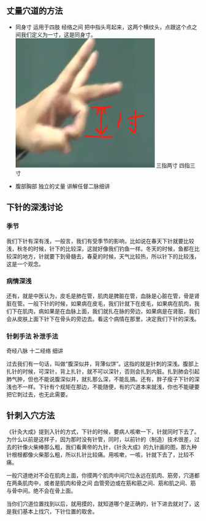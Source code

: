 ## 丈量穴道的方法
- 同身寸  运用于四肢 经络之间
  把中指头弯起来，这两个横纹头，点跟这个点之间我们定义为一寸，这是同身寸。
  <img src="./1寸.png">
  三指两寸 四指三寸

- 腹部胸部 独立的丈量
  讲解任督二脉细讲

## 下针的深浅讨论
### 季节
我们下针有深有浅，一般言，我们有受季节的影响，比如说在春天下针就要比较浅，秋冬的时候，针下的比较深，这就好像我们钓鱼一样。冬天的时候，鱼都在比较深的地方，针就要下到骨髓去，春夏的时候，天气比较热，所以针下的比较浅，这是一个观念。

### 病情深浅
还有，就是中医认为，皮毛是肺在管，肌肉是脾脏在管，血脉是心脏在管，骨是肾脏在管。一般下针的时候，如果病在皮毛，我们针就下在皮毛，如果病在肌肉，我们下在肌肉，病如果是在血脉上面，我们就扎在脉的旁边，如果病是在肾脏，我们会从皮肤上面下针下在骨头的旁边去。看这个病情在那里，决定我们下针的深浅。

### 针刺手法 补泄手法
奇经八脉 十二经络 细讲

过去我们有一句话，叫做“腹深似井，背薄似饼”。这指的就是针刺的深浅。腹部上扎针的时候，可深针，背上扎针，就不可以深针，否则会扎到内脏。扎到肺会引起肺气肿，但也不能说腹深似井，就扎那么深，不能乱搞。还有，胖子瘦子下针的深浅也不一样。下针有个规矩在那边，不能随便，有的穴道本来就浅，你也不能硬要把它刺过去，也无此需要。

## 针刺入穴方法
《针灸大成》提到入针的方式，下针的时候，要病人咳嗽一下，针就同时下去了。为什么以前是这样子，因为那时没有针管，同时，以前针的（制造）技术很差，过去的针像火柴棒那么粗，我们看黄帝的九针，《针灸大成》的九针画的图，那九种针根根都像火柴那么粗，所以扎针比较痛。用咳嗽，一咳，针就下去了，比较不痛。

一般穴道绝对不会在肌肉上面，你摸两个肌肉中间穴位永远在肌肉、筋旁，穴道都在两条肌肉中，或者是肌肉和骨之间
血管旁边或在筋和筋之间、筋和肌之间、筋与骨中间。绝不会在骨上面。

当你们穴道位置找到以后，就用摸的，就知道哪个是正确的，针下进去就对了，这是我们基本上找穴，下针位置的取舍。